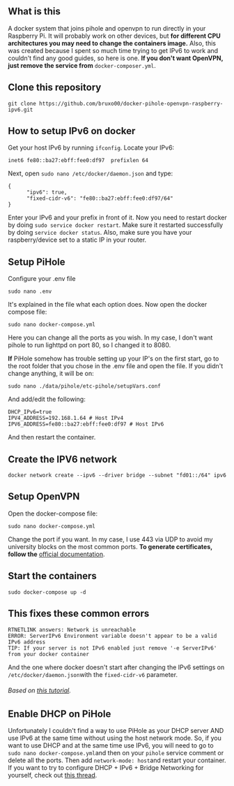 
## What is this
A docker system that joins pihole and openvpn to run directly in your Raspberry Pi. It will probably work on other devices, but **for different CPU architectures you may need to change the containers image.**
Also, this was created because I spent so much time trying to get IPv6 to work and couldn't find any good guides, so here is one.
**If you don't want OpenVPN, just remove the service from** `docker-composer.yml`.

## Clone this repository
    git clone https://github.com/bruxo00/docker-pihole-openvpn-raspberry-ipv6.git

## How to setup IPv6 on docker
Get your host IPv6 by running `ifconfig`. Locate your IPv6:

    inet6 fe80::ba27:ebff:fee0:df97  prefixlen 64
Next, open `sudo nano /etc/docker/daemon.json` and type:

    {
          "ipv6": true,
          "fixed-cidr-v6": "fe80::ba27:ebff:fee0:df97/64"
    }
Enter your IPv6 and your prefix in front of it. Now you need to restart docker by doing `sudo service docker restart`. Make sure it restarted successfully by doing `service docker status`.
Also, make sure you have your raspberry/device set to a static IP in your router.

## Setup PiHole
Configure your .env file

    sudo nano .env

It's explained in the file what each option does. Now open the docker compose file:

    sudo nano docker-compose.yml
Here you can change all the ports as you wish. In my case, I don't want pihole to run lighttpd on port 80, so I changed it to 8080.

**If** PiHole somehow has trouble setting up your IP's on the first start, go to the root folder that you chose in the .env file and open the file. If you didn't change anything, it will be on:

    sudo nano ./data/pihole/etc-pihole/setupVars.conf
And add/edit the following:

    DHCP_IPv6=true
    IPV4_ADDRESS=192.168.1.64 # Host IPv4
    IPV6_ADDRESS=fe80::ba27:ebff:fee0:df97 # Host IPv6
And then restart the container.

## Create the IPV6 network

    docker network create --ipv6 --driver bridge --subnet "fd01::/64" ipv6
    
## Setup OpenVPN
Open the  docker-compose file:

    sudo nano docker-compose.yml
Change the port if you want. In my case, I use 443 via UDP to avoid my university blocks on the most common ports.
**To generate certificates, follow the** [official documentation](https://github.com/kylemanna/docker-openvpn/blob/master/docs/docker-compose.md).

## Start the containers

    sudo docker-compose up -d

## This fixes these common errors

    RTNETLINK answers: Network is unreachable
    ERROR: ServerIPv6 Environment variable doesn't appear to be a valid IPv6 address
    TIP: If your server is not IPv6 enabled just remove '-e ServerIPv6' from your docker container
And the one where docker doesn't start after changing the IPv6 settings on `/etc/docker/daemon.json`with the `fixed-cidr-v6` parameter.
###### Based on [this tutorial](https://gist.github.com/zottelbeyer/c47b1a48b9c5c69796a712466e7fb71f).

## Enable DHCP on PiHole
Unfortunately I couldn't find a way to use PiHole as your DHCP server AND use IPv6 at the same time without using the host network mode. So, if you want to use DHCP and at the same time use IPv6, you will need to go to `sudo nano docker-compose.yml`and then on your `pihole` service comment or delete all the ports. Then add `network-mode: host`and restart your container.
If you want to try to configure DHCP + IPv6 + Bridge Networking for yourself, check out [this thread](https://discourse.pi-hole.net/t/dhcp-with-docker-compose-and-bridge-networking/17038).
